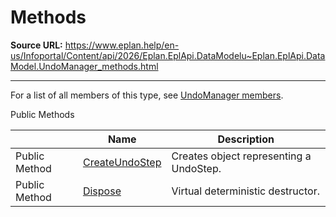 # Methods

**Source URL:** https://www.eplan.help/en-us/Infoportal/Content/api/2026/Eplan.EplApi.DataModelu~Eplan.EplApi.DataModel.UndoManager_methods.html

---

For a list of all members of this type, see [UndoManager members](Eplan.EplApi.DataModelu~Eplan.EplApi.DataModel.UndoManager_members.html).

Public Methods

|  | Name | Description |
| --- | --- | --- |
| Public Method | [CreateUndoStep](Eplan.EplApi.DataModelu~Eplan.EplApi.DataModel.UndoManager~CreateUndoStep.html) | Creates object representing a UndoStep. |
| Public Method | [Dispose](Eplan.EplApi.DataModelu~Eplan.EplApi.DataModel.UndoManager~Dispose().html) | Virtual deterministic destructor. |


